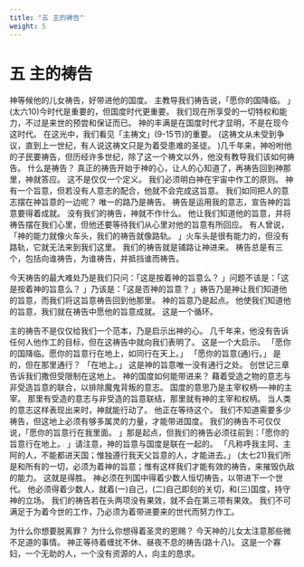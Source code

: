 ```yaml
---
title: "五 主的祷告"
weight: 5
---
```


# 五 主的祷告


神等候他的儿女祷告，好带进他的国度。
主教导我们祷告说，「愿你的国降临。
」(太六10)今时代是重要的，但国度时代更重要。
我们现在所享受的一切特权和能力，不过是来世的预尝和保证而已。
神的丰满是在国度时代才显明，不是在现今这时代。
在这光中，我们看见「主祷文」(9-15节)的重要。
(这祷文从未受到争议，直到上一世纪，有人说这祷文只是为着受患难的圣徒。
)几千年来，神吩咐他的子民要祷告，但历经许多世纪，除了这一个祷文以外，他没有教导我们该如何祷告。
什么是祷告？
真正的祷告开始于神的心，让人的心知道了，再祷告回到神那里，神就答应。
这不是仅仅一个定义。
我们必须明白神在宇宙中作工的原则。
神有一个旨意，但若没有人意志的配合，他就不会完成这旨意。
我们如同把人的意志摆在神旨意的一边呢？
唯一的路乃是祷告。
祷告是运用我的意志，宣告神的旨意要得着成就。
没有我们的祷告，神就不作什么。
他让我们知道他的旨意，并将祷告摆在我们心里，但他还要等待我们从心里对他的旨意有所回应。
有人曾说，「神的能力就像火车头，我们的祷告就像路轨。
」火车头是很有能力的，但没有路轨，它就无法来到我们这里。
我们的祷告就是铺路让神进来。
祷告总是有三个，包括向谁祷告，为谁祷告，并抵挡谁而祷告。

今天祷告的最大难处乃是我们只问：「这是按着神的旨意么？
」问题不该是：「这是按着神的旨意么？
」乃该是：「这是否神的旨意？
」祷告乃是神让我们知道他的旨意，而我们将这旨意祷告回到他那里。
神的旨意乃是起点。
他使我们知道他的旨意，我们就在祷告中愿他的旨意成就。
这是一个循环。

主的祷告不是仅仅给我们一个范本，乃是启示出神的心。
几千年来，他没有告诉任何人他作工的目标，但在这祷告中就向我们表明了。
这是一个大启示。
「愿你的国降临。愿你的旨意行在地上，如同行在天上。」
「愿你的旨意(通)行。」
是的，但在那里通行？
「在地上。」
这是神的旨意唯一没有通行之处。
创世记三章告诉我们撒但受限制在这地上。
神的国度如何能带进来？
藉着受造之物的意志与非受造旨意的联合，以排除魔鬼背叛的意志。
国度的意思乃是主宰权柄──神的主宰。
那里有受造的意志与非受造的旨意联结，那里就有神的主宰和权柄。
当人类的意志这样表现出来时，神就能行动了。
他正在等待这个。
我们不知道需要多少祷告，但这地上必须有够多属灵的力量，才能带进国度。
我们的祷告不可仅仅说，「愿你的旨意行在我里面。
」那是起点，但我们的祷告必须往前到：「愿你的旨意行在地上。
」请注意，神的旨意与国度是联在一起的。
「凡称呼我主阿、主阿的人，不能都进天国；惟独遵行我天父旨意的人，才能进去。」
(太七21)我们所是和所有的一切，必须为着神的旨意；惟有这样我们才能有效的祷告，来摧毁仇敌的能力。
这就是得胜。
神必须在列国中得着少数人恒切祷告，以带进下一个世代。
他必须得着少数人，就着(一)自己，(二)自己即刻的关切，和(三)国度，持守神的立场。
我们的祷告若在头两项没有果效，就不会在第三项有果效。
我们不可满足于为着今世的工作，乃必须为着带进要来的世代而努力作工。

为什么你想要脱离罪？
为什么你想得着圣灵的恩赐？
今天神的儿女太注意那些微不足道的事情。
神正等待着缠扰不休、昼夜不息的祷告(路十八)。
这是一个寡妇，一个无助的人，一个没有资源的人，向主的恳求。

